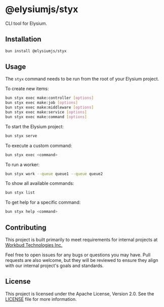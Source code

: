 # @elysiumjs/styx

CLI tool for Elysium.

## Installation

```bash
bun install @elysiumjs/styx
```

## Usage

The `styx` command needs to be run from the root of your Elysium project.

To create new items:

```bash
bun styx exec make:controller [options]
bun styx exec make:job [options]
bun styx exec make:middleware [options]
bun styx exec make:service [options]
bun styx exec make:command [options]
```

To start the Elysium project:

```bash
bun styx serve
```

To execute a custom command:

```bash
bun styx exec <command>
```

To run a worker:

```bash
bun styx work --queue queue1 --queue queue2
```

To show all available commands:

```bash
bun styx list
```

To get help for a specific command:

```bash
bun styx help <command>
```

## Contributing

This project is built primarily to meet requirements for internal projects at [Workbud Technologies Inc.](https://www.workbud.com)

Feel free to open issues for any bugs or questions you may have. Pull requests are also welcome, but they will be reviewed to ensure they align with our internal project's goals and standards.

## License

This project is licensed under the Apache License, Version 2.0. See the [LICENSE](../../LICENSE) file for more information.
